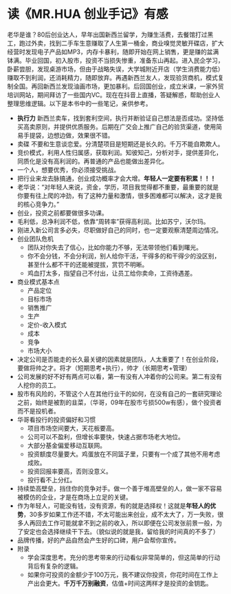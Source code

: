 # 读《MR.HUA 创业手记》有感


老华是谁？80后创业达人，早年出国新西兰留学，为赚生活费，去餐馆打过黑工，跑过外卖，找到二手车生意赚取了人生第一桶金，商业嗅觉灵敏开碟店，扩大经营时发现电子产品如MP3，内存卡暴利，随即开始在网上销售，更是赚的盆满钵满。毕业回国，初入股市，投资不当损失惨重，准备东山再起。进入民企学习，卧薪尝胆，发现桌游市场，但由于战略失误，大学城附近开店（学生消费能力低）赚取不到利润，还消耗精力，随即放弃。再遇新西兰友人，发现验货商机，模式复制全国。再回新西兰发现油画市场，更加暴利。后回国创业，成立米课，一家外贸培训网站，期间拜访了一些国内VC。现在在抖音上直播，答疑解惑，帮助创业人整理思维逻辑。以下是本书中的一些笔记，亲供参考。

- **执行力** 新西兰卖车，找到套利空间，执行并断验证自己想法是否成功。坚持低买高卖原则，并提供优质服务。后期在广交会上推广自己的验货渠道，使用简易手提袋，边想边做，效果很不错。
- 卖碟 不要和生意谈恋爱。分清楚项目是短期还是长久的。千万不能自欺欺人。
- 竞价模式，利用人性归属感，获取利润。知彼知己，分析对手，提供差异化，同质化是没有高利润的。再普通的产品也能做出差异化。
- 一个人，想要优秀，你必须接受挑战。
- 把行业来龙去脉搞通，创业成功概率才会大增。**年轻人一定要有积累！！！**
- 老华说：“对年轻人来说，资金，学历，项目我觉得都不重要，最重要的就是你要有往上爬的冲劲，有了这种力量和激情，很多困难都可以解决，这才是我的核心竞争力。”
- 创业，投资之前都要做很多功课。
- 毛利低，总净利润不低，依靠“周转率”获得高利润。比如苏宁，沃尔玛。
- 刚进入新公司言多必失，尽职做好自己的同时，也一定要观察清楚周边情况。
- 创业团队危机
  - 团队对你失去了信心，比如你能力不够，无法带领他们看到曙光。
  - 你不会分钱，不会分利润，别人给你干活，干得多的和干得少的没区别，甚至什么都不干的还能被提拔，赏罚不明晰。
  - 鸡血打太多，指望自己不付出，让员工给你卖命，工资待遇差。
- 商业模式基本点
  - 产品定位
  - 目标市场
  - 销售推广
  - 生产
  - 定价-收入模式
  - 成本
  - 竞争
  - 市场大小
- 决定公司是否能走的长久最关键的因素就是团队，人太重要了！在创业阶段，要做将帅之才。将才（短期思考+执行），帅才（长期思考+管理）
- 公司发展的好不好有两点可以看，第一有没有人冲着你的公司来。第二有没有人挖你的员工。
- 股市有风险的，不管这个人在其他行业干的如何，在没有自己的一套研究理论之前，始终是被割的韭菜，（华哥，09年在股市亏损500w有感），做个投资者而不是投机者。
- 华哥看投行的投资偏好和习惯
  - 项目市场空间要大，天花板要高。
  - 公司可以不盈利，但增长率要快，快速占据市场老大地位。
  - 大部分基金偏爱移动互联网。
  - 投资额度尽量要大。鸡蛋放在不同篮子里，只要有一个成了其他不用考虑成败。
  - 投资回报率要高，否则没意义。
  - 投行看不上分红。
- 持续垫高壁垒，挡住你的竞争对手。做一个善于堆高壁垒的人，做一家不容易被模仿的企业，才是在商场上立足的关键。
- 作为年轻人，可能没有钱，没有资源，有的就是选择权！这就是**年轻人的优势**，30多岁如果工作还不错，不太可能出来创业，成不太大了，万一失败，很多人再回去工作可能就拿不到之前的收入，所以即便在公司发张前景一般，为了安定也会选择继续干下去。（貌似说的就是我，留给我的时间真的不多了）
- 品牌传播，好的产品自然会产生好的口碑，用户会帮你宣传。
- 附录
  - 学会深度思考。充分的思考带来的行动看似非常简单的，但这简单的行动背后有复杂的逻辑。
  - 如果你可投资的金额少于100万元，我不建议你投资，你花时间在工作上产出会更大。**千万千万别融资**，估值+时间这两样才是投资的金钥匙。
